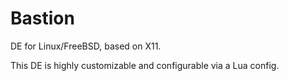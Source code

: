 # Bastion
DE for Linux/FreeBSD, based on X11.

This DE is highly customizable and configurable via a Lua config.
